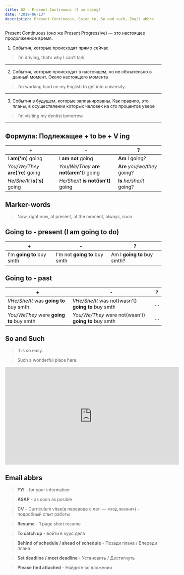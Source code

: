 ```yaml
---
title: 02 - Present Continuous (I am doing)
date: "2019-06-13"
description: Present Continuous, Going to, So and such, Email abbrs
---
```


Present Continuous (оно же Present Progressive) — это настоящее продолженное время. 
1. События, которые происходят прямо сейчас
> I’m driving, that’s why I can’t talk
---

2. События, которые происходят в настоящем, но не обязательно в данный момент. Около настоящего момента
> I'm working hard on my English to get into university. 
---

3. События в будущем, которые запланированы. Как правило, это планы, в осуществлении которых человек на сто процентов увере
> I’m visiting my dentist tomorrow.
---

## Формула: Подлежащее + to be + V ing 

|+|-|?| 
|---|---|---|
| I **am('m**) going | I **am not** going | **Am** I going? |
| *You/We/They* **are('re**) going  | *You/We/They* **are not(aren't**) going | **Are** *you/we/they* going? |
| *He/She/It* **is('s)** going | *He/She/It* **is not(isn't)** going | **Is** *he/she/it* going?|

## Marker-words
> Now, right now, at present, at the moment, always, soon

## Going to - present (I am going to do)
|+|-|?|
|---|---|---|
|I'm **going to** buy smth|I'm not **going to** buy smth|Am I **going to** buy smth?|

## Going to - past
|+|-|?|
|---|---|---|
|*I/He/She/It* was **going to** buy smth|*I/He/She/It* was not(wasn't) **going to** buy smth|...|
|*You/WeThey* were **going to** buy smth|*You/We/They* were not(wasn't) **going to** buy smth|...|

## So and Such
> It is so easy.

> Such a wonderful place here.

<iframe width="560" height="315" src="https://www.youtube.com/embed/pz8zEqhGleY" frameborder="0" allow="accelerometer; autoplay; encrypted-media; gyroscope; picture-in-picture" allowfullscreen></iframe>

## Email abbrs
>**FYI** - for your information

>**ASAP** - as soon as posible

>**CV** - Curriculum vitae(в переводе с лат. — «ход жизни») - подробный опыт работы

>**Resume** - 1 page short resume

>**To catch up** - войти в курс дела

>**Behind of schedule / ahead of schedule** - Позади плана / Впереди плана

>**Set deadline / meet deadline** - Установить / Достигнуть

>**Please find attached** - Найдите во вложении
